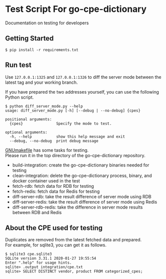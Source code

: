 # Test Script For go-cpe-dictionary
Documentation on testing for developers

## Getting Started
```terminal
$ pip install -r requirements.txt
```

## Run test
Use `127.0.0.1:1325` and `127.0.0.1:1326` to diff the server mode between the latest tag and your working branch.

If you have prepared the two addresses yourself, you can use the following Python script.
```terminal
$ python diff_server_mode.py --help
usage: diff_server_mode.py [-h] [--debug | --no-debug] {cpes}

positional arguments:
  {cpes}               Specify the mode to test.

optional arguments:
  -h, --help           show this help message and exit
  --debug, --no-debug  print debug message
```

[GNUmakefile](../GNUmakefile) has some tasks for testing.  
Please run it in the top directory of the go-cpe-dictionary repository.

- build-integration: create the go-cpe-dictionary binaries needed for testing
- clean-integration: delete the go-cpe-dictionary process, binary, and docker container used in the test
- fetch-rdb: fetch data for RDB for testing
- fetch-redis: fetch data for Redis for testing
- diff-server-rdb: take the result difference of server mode using RDB
- diff-server-redis: take the result difference of server mode using Redis
- diff-server-rdb-redis: take the difference in server mode results between RDB and Redis

## About the CPE used for testing
Duplicates are removed from the latest fetched data and prepared.  
For example, for sqlite3, you can get it as follows.  
```terminal
$ sqlite3 cpe.sqlite3
SQLite version 3.31.1 2020-01-27 19:55:54
Enter ".help" for usage hints.
sqlite> .output integration/cpe.txt
sqlite> SELECT DISTINCT vendor, product FROM categorized_cpes;
```
